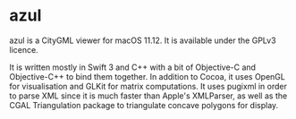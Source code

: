 # azul

azul is a CityGML viewer for macOS 11.12. It is available under the GPLv3 licence.

It is written mostly in Swift 3 and C++ with a bit of Objective-C and Objective-C++ to bind them together. In addition to Cocoa, it uses OpenGL for visualisation and GLKit for matrix computations. It uses pugixml in order to parse XML since it is much faster than Apple's XMLParser, as well as the CGAL Triangulation package to triangulate concave polygons for display.
